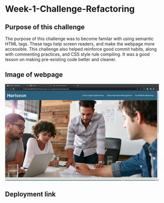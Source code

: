 # Week-1-Challenge-Refactoring

## Purpose of this challenge

The purpose of this challenge was to become familar with using semantic HTML tags. These tags help screen readers, and
make the webpage more accessible. This challenge also helped reinforce good commit habits, along with commenting practices, and CSS style rule compiling. It was a good lesson on making pre-existing code better and cleaner. 

## Image of webpage
 
![Image](./assets/images/Readme-image.jpg)

## Deployment link
